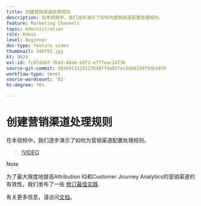 ```yaml
---
title: 创建营销渠道处理规则
description: 在本视频中，我们逐步演示了如何为营销渠道配置处理规则。
feature: Marketing Channels
topic: Administration
role: Admin
level: Beginner
doc-type: feature video
thumbnail: 340792.jpg
kt: 9624
exl-id: fc07dd0f-76dd-40a6-b8f2-e777eac2473b
source-git-commit: 9836913129127648ffda01fec5b60240f5de5870
workflow-type: tm+mt
source-wordcount: '82'
ht-degree: 76%

---
```


# 创建营销渠道处理规则

在本视频中，我们逐步演示了如何为营销渠道配置处理规则。

>[!VIDEO](https://video.tv.adobe.com/v/340792/?quality=12&learn=on)

>[!NOTE]
>
>为了最大限度地提高Attribution IQ和Customer Journey Analytics的营销渠道的有效性，我们发布了一些 [修订最佳实践](https://experienceleague.adobe.com/docs/analytics/components/marketing-channels/mchannel-best-practices.html?lang=zh-Hans).

有关更多信息，请访问[文档](https://experienceleague.adobe.com/docs/analytics/components/marketing-channels/c-rules.html?lang=zh-hans)。